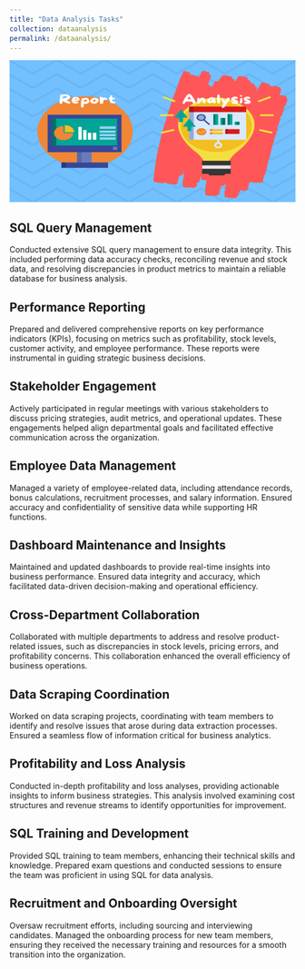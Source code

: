 ```yaml
---
title: "Data Analysis Tasks"
collection: dataanalysis
permalink: /dataanalysis/
---
```


<img src='/images/analysisreport.png' width="800" height="250">

## SQL Query Management

Conducted extensive SQL query management to ensure data integrity. This included performing data accuracy checks, reconciling revenue and stock data, and resolving discrepancies in product metrics to maintain a reliable database for business analysis.

## Performance Reporting

Prepared and delivered comprehensive reports on key performance indicators (KPIs), focusing on metrics such as profitability, stock levels, customer activity, and employee performance. These reports were instrumental in guiding strategic business decisions.

## Stakeholder Engagement

Actively participated in regular meetings with various stakeholders to discuss pricing strategies, audit metrics, and operational updates. These engagements helped align departmental goals and facilitated effective communication across the organization.

## Employee Data Management

Managed a variety of employee-related data, including attendance records, bonus calculations, recruitment processes, and salary information. Ensured accuracy and confidentiality of sensitive data while supporting HR functions.

## Dashboard Maintenance and Insights

Maintained and updated dashboards to provide real-time insights into business performance. Ensured data integrity and accuracy, which facilitated data-driven decision-making and operational efficiency.

## Cross-Department Collaboration

Collaborated with multiple departments to address and resolve product-related issues, such as discrepancies in stock levels, pricing errors, and profitability concerns. This collaboration enhanced the overall efficiency of business operations.

## Data Scraping Coordination

Worked on data scraping projects, coordinating with team members to identify and resolve issues that arose during data extraction processes. Ensured a seamless flow of information critical for business analytics.

## Profitability and Loss Analysis

Conducted in-depth profitability and loss analyses, providing actionable insights to inform business strategies. This analysis involved examining cost structures and revenue streams to identify opportunities for improvement.

## SQL Training and Development

Provided SQL training to team members, enhancing their technical skills and knowledge. Prepared exam questions and conducted sessions to ensure the team was proficient in using SQL for data analysis.

## Recruitment and Onboarding Oversight

Oversaw recruitment efforts, including sourcing and interviewing candidates. Managed the onboarding process for new team members, ensuring they received the necessary training and resources for a smooth transition into the organization.
